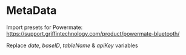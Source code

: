 # MetaData

Import presets for Powermate:
https://support.griffintechnology.com/product/powermate-bluetooth/

Replace _date_, _baseID_, _tableName_ & _apiKey_ variables
